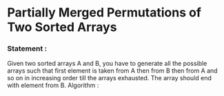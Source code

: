 Partially Merged Permutations of Two Sorted Arrays
===========

<h3>
Statement :
</h3>
Given two sorted arrays A and B, you have to generate all the possible arrays such that first element is taken from A then from B then from A and so on in increasing order till the arrays exhausted. The array should end with element from B.

</h4>
Algorithm :
</h4>
